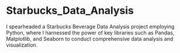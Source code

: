 # Starbucks_Data_Analysis
I spearheaded a Starbucks Beverage Data Analysis project employing Python, where I harnessed the power of key libraries such as Pandas, Matplotlib, and Seaborn to conduct comprehensive data analysis and visualization.
